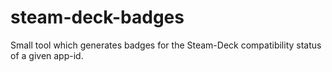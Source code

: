 # steam-deck-badges

Small tool which generates badges for the Steam-Deck compatibility status of a given app-id.